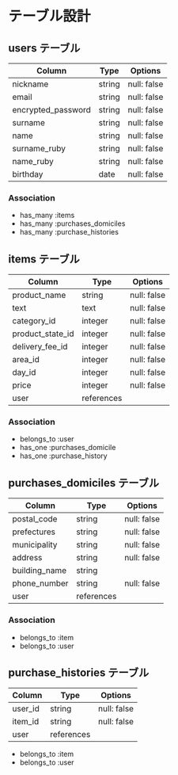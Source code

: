 # テーブル設計

## users テーブル

| Column             | Type     | Options     |
| ------------------ | -------- | ----------- |
| nickname           | string   | null: false |
| email              | string   | null: false |
| encrypted_password | string   | null: false |
| surname            | string   | null: false |
| name               | string   | null: false |
| surname_ruby       | string   | null: false |
| name_ruby          | string   | null: false |
| birthday           | date     | null: false |

### Association

- has_many :items
- has_many :purchases_domiciles
- has_many :purchase_histories

## items テーブル

| Column           | Type       | Options     |
| ---------------- | ---------- | ----------- |
| product_name     | string     | null: false |
| text             | text       | null: false |
| category_id      | integer    | null: false |
| product_state_id | integer    | null: false |
| delivery_fee_id  | integer    | null: false |
| area_id          | integer    | null: false |
| day_id           | integer    | null: false |
| price            | integer    | null: false |
| user             | references |             |

### Association

- belongs_to :user
- has_one    :purchases_domicile
- has_one    :purchase_history

## purchases_domiciles テーブル

| Column          | Type       | Options     |
| --------------- | ---------- | ----------- |
| postal_code     | string     | null: false |
| prefectures     | string     | null: false |
| municipality    | string     | null: false |
| address         | string     | null: false |
| building_name   | string     |             |
| phone_number    | string     | null: false |
| user            | references |             |
### Association

- belongs_to :item
- belongs_to :user

## purchase_histories テーブル
| Column  | Type       | Options     |
| ------- | ---------- | ----------- |
| user_id | string     | null: false |
| item_id | string     | null: false |
| user    | references |             |

- belongs_to :item
- belongs_to :user
